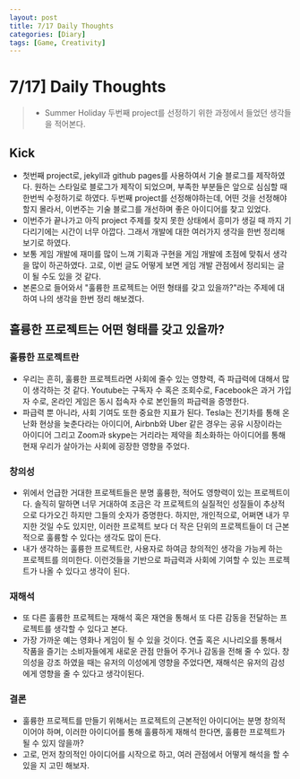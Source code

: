 ```yaml
---
layout: post
title: 7/17 Daily Thoughts
categories: [Diary]
tags: [Game, Creativity]
---
```

# 7/17] Daily Thoughts

> * Summer Holiday 두번째 project를 선정하기 위한 과정에서 들었던 생각들을 적어본다.

## Kick

* 첫번째 project로, jekyll과 github pages를 사용하여서 기술 블로그를 제작하였다. 원하는 스타일로 블로그가 제작이 되었으며, 부족한 부분들은 앞으로 심심할 때 한번씩 수정하기로 하였다. 두번째 project를 선정해야하는데, 어떤 것을 선정해야 할지 몰라서, 이번주는 기술 블로그를 개선하며 좋은 아이디어를 찾고 있었다.
* 이번주가 끝나가고 아직 project 주제를 찾지 못한 상태에서 흥미가 생길 때 까지 기다리기에는 시간이 너무 아깝다. 그래서 개발에 대한 여러가지 생각을 한번 정리해보기로 하였다.
* 보통 게임 개발에 재미를 많이 느껴 기획과 구현을 게임 개발에 초점에 맞춰서 생각을 많이 하곤하였다. 고로, 이번 글도 어떻게 보면 게임 개발 관점에서 정리되는 글이 될 수도 있을 것 같다.
* 본론으로 들어와서 "훌륭한 프로젝트는 어떤 형태를 갖고 있을까?"라는 주제에 대하여 나의 생각을 한번 정리 해보겠다.

## 훌륭한 프로젝트는 어떤 형태를 갖고 있을까?

### 훌륭한 프로젝트란

* 우리는 흔히, 훌륭한 프로젝트라면 사회에 줄수 있는 영향력, 즉 파급력에 대해서 많이 생각하는 것 같다. Youtube는 구독자 수 혹은 조회수로, Facebook은 과거 가입자 수로, 온라인 게임은 동시 접속자 수로 본인들의 파급력을 증명한다. 
* 파급력 뿐 아니라, 사회 기여도 또한 중요한 지표가 된다. Tesla는 전기차를 통해 온난화 현상을 늦춘다라는 아이디어, Airbnb와 Uber 같은 경우는 공유 시장이라는 아이디어 그리고 Zoom과 skype는 거리라는 제약을 최소화하는 아이디어를 통해 현재 우리가 살아가는 사회에 굉장한 영향을 주었다.

### 창의성

* 위에서 언급한 거대한 프로젝트들은 분명 훌륭한, 적어도 영향력이 있는 프로젝트이다. 솔직히 말하면 너무 거대하여 조금은 각 프로젝트의 실질적인 성질들이 추상적으로 다가오긴 하지만 그들의 숫자가 증명한다. 하지만, 개인적으로, 어쩌면 내가 무지한 것일 수도 있지만, 이러한 프로젝트 보다 더 작은 단위의 프로젝트들이 더 근본적으로 훌륭할 수 있다는 생각도 많이 든다. 
* 내가 생각하는 훌륭한 프로젝트란, 사용자로 하여금 창의적인 생각을 가능케 하는 프로젝트를 의미한다. 이런것들을 기반으로 파급력과 사회에 기여할 수 있는 프로젝트가 나올 수 있다고 생각이 된다.

### 재해석

* 또 다른 훌륭한 프로젝트는 재해석 혹은 재연을 통해서 또 다른 감동을 전달하는 프로젝트를 생각할 수 있다고 본다.
* 가장 가까운 예는 영화나 게임이 될 수 있을 것이다. 연출 혹은 시나리오를 통해서 작품을 즐기는 소비자들에게 새로운 관점 만들어 주거나 감동을 전해 줄 수 있다. 창의성을 강조 하였을 때는 유저의 이성에게 영향을 주었다면, 재해석은 유저의 감성에게 영향을 줄 수 있다고 생각이된다.

### 결론

* 훌륭한 프로젝트를 만들기 위해서는 프로젝트의 근본적인 아이디어는 분명 창의적이어야 하며, 이러한 아이디어를 통해 훌륭하게 재해석 한다면, 훌륭한 프로젝트가 될 수 있지 않을까?
* 고로, 먼저 창의적인 아이디어를 시작으로 하고, 여러 관점에서 어떻게 해석을 할 수 있을 지 고민 해보자.